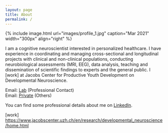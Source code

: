 ```yaml
---
layout: page
title: About
permalink: /
---
```


{% include image.html url="images/profile_1.jpg" caption="Mar 2021" width="300px" align="right" %}

I am a cognitive neuroscientist interested in personalized healthcare. I have experience in coordinating and managing cross-sectional and longitudinal projects with clinical and non-clinical populations, conducting neurobiological assessments (MRI, EEG), data analysis, teaching and dissemination of scientific findings to experts and the general public. I [work] at Jacobs Center for Productive Youth Development on Developmental Neuroscience.

Email: [Lab] (Professional Contact) <br />
Email: [Private] (Others)

You can find some professional details about me on [LinkedIn].

[LinkedIn]: https://www.linkedin.com/in/lynnfehlbaum/
[Lab]: mailto:lynnfehlbaum@uzh.ch
[Private]: mailto:lynnfehlbaum@gmail.com
[work] https://www.jacobscenter.uzh.ch/en/research/developmental_neuroscience/home.html
